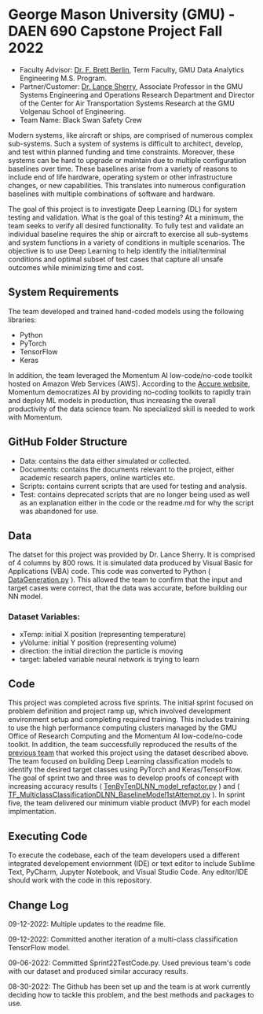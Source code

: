 George Mason University (GMU) - DAEN 690 Capstone Project Fall 2022
===================================================================
- Faculty Advisor: [Dr. F. Brett Berlin](https://volgenau.gmu.edu/profiles/fberlin), Term Faculty, GMU Data Analytics Engineering M.S. Program.
- Partner/Customer: [Dr. Lance Sherry](https://volgenau.gmu.edu/profiles/lsherry), Associate Professor in the GMU Systems Engineering and Operations Research Department and Director of the Center for Air Transportation Systems Research at the GMU Volgenau School of Engineering.
- Team Name: Black Swan Safety Crew

Modern systems, like aircraft or ships, are comprised of numerous complex sub-systems.  Such a system of systems is difficult to architect, develop, and test within planned funding and time constraints.  Moreover, these systems can be hard to upgrade or maintain due to multiple configuration baselines over time.  These baselines arise from a variety of reasons to include end of life hardware, operating system or other infrastructure changes, or new capabilities.  This translates into numerous configuration baselines with multiple combinations of software and hardware.

The goal of this project is to investigate Deep Learning (DL) for system testing and validation. What is the goal of this testing?  At a minimum, the team seeks to verify all desired functionality.  To fully test and validate an individual baseline requires the ship or aircraft to exercise all sub-systems and system functions in a variety of conditions in multiple scenarios.  The objective is to use Deep Learning to help identify the initial/terminal conditions and optimal subset of test cases that capture all unsafe outcomes while minimizing time and cost.

System Requirements
-------------------
The team developed and trained hand-coded models using the following libraries:
- Python
- PyTorch
- TensorFlow
- Keras

In addition, the team leveraged the Momentum AI low-code/no-code toolkit hosted on Amazon Web Services (AWS).  According to the [Accure website](https://accure.ai/momentum-ai/), Momentum democratizes AI by providing no-coding toolkits to rapidly train and deploy ML models in production, thus increasing the overall productivity of the data science team.  No specialized skill is needed to work with Momentum.

GitHub Folder Structure
-----------------------
- Data: contains the data either simulated or collected.
- Documents: contains the documents relevant to the project, either academic research papers, online warticles etc.
- Scripts: contains current scripts that are used for testing and analysis.
- Test: contains deprecated scripts that are no longer being used as well as an explanation either in the code or the readme.md for why the script was abandoned for use.

Data
----
The datset for this project was provided by Dr. Lance Sherry.  It is comprised of 4 columns by 800 rows.  It is simulated data produced by Visual Basic for Applications (VBA) code.  This code was converted to Python ( [DataGeneration.py](https://github.com/shan825/blackswan_safetycrew/blob/main/scripts/DataGeneration.py) ).  This allowed the team to confirm that the input and target cases were correct, that the data was accurate, before building our NN model.

### Dataset Variables:
- xTemp: initial X position (representing temperature)
- yVolume: initial Y position (representing volume)
- direction: the initial direction the particle is moving
- target: labeled variable neural network is trying to learn

Code
----
This project was completed across five sprints.  The initial sprint focused on problem definition and project ramp up, which involved development environment setup and completing required training.  This includes training to use the high performance computing clusters managed by the GMU Office of Research Computing and the Momentum AI low-code/no-code toolkit.  In addition, the team successfully reproduced the results of the [previous team](https://github.com/oelkassa/DAEN690digitaltwin/) that worked this project using the dataset described above.  The team focused on building Deep Learning classification models to identify the desired target classes using PyTorch and Keras/TensorFlow.  The goal of sprint two and three was to develop proofs of concept with increasing accuracy results ( [TenByTenDLNN_model_refactor.py](https://github.com/shan825/blackswan_safetycrew/blob/main/scripts/TenByTenDLNN_model_refactor.py) ) and ( [TF_MulticlassClassificationDLNN_BaselineModel1stAttempt.py](https://github.com/shan825/blackswan_safetycrew/blob/main/scripts/TF_MulticlassClassificationDLNN_BaselineModel1stAttempt.py) ).  In sprint five, the team delivered our minimum viable product (MVP) for each model implmentation.

Executing Code
--------------
To execute the codebase, each of the team developers used a different integrated developement enviornment (IDE) or text editor to include Sublime Text, PyCharm, Jupyter Notebook, and Visual Studio Code.  Any editor/IDE should work with the code in this repository.

Change Log
----------
09-12-2022: Multiple updates to the readme file.

09-12-2022: Committed another iteration of a multi-class classification TensorFlow model.

09-06-2022: Committed Sprint22TestCode.py.  Used previous team's code with our dataset and produced similar accuracy results.

08-30-2022: The Github has been set up and the team is at work currently deciding how to tackle this problem, and the best methods and packages to use.
